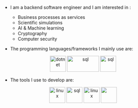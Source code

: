 * I am a backend software engineer and I am interested in :
  *  Business processes as services
  *  Scientific simulations
  *  AI & Machine learning
  *  Cryptography
  *  Computer security

* The programming languages/frameworks I mainly use are:  
  
<p align="center">
<img src="https://upload.wikimedia.org/wikipedia/commons/7/7d/Microsoft_.NET_logo.svg" alt="dotnet" height = 50 width = 50 />
<img src="https://upload.wikimedia.org/wikipedia/commons/8/87/Sql_data_base_with_logo.png" alt="sql" height = 50 width = 100/>
<img src="https://upload.wikimedia.org/wikipedia/commons/4/4b/Bash_Logo_Colored.svg" alt="sql" height = 50 width = 50/>
</p>

* The tools I use to develop are: 

<p align="center">
<img src="https://upload.wikimedia.org/wikipedia/commons/8/84/Linux_tux_circle_logo.svg" alt="linux" height = 50 width = 50/>
<img src="https://upload.wikimedia.org/wikipedia/commons/f/fd/DBeaver_logo.png" alt="sql" height = 50 width = 50 />
<img src="https://upload.wikimedia.org/wikipedia/commons/thumb/9/9a/Visual_Studio_Code_1.35_icon.svg/640px-Visual_Studio_Code_1.35_icon.svg.png" alt="linux" height = 50 width = 50/>
<img src="https://upload.wikimedia.org/wikipedia/commons/9/91/Octicons-mark-github.svg" height = 50 width = 50/>
</p>

